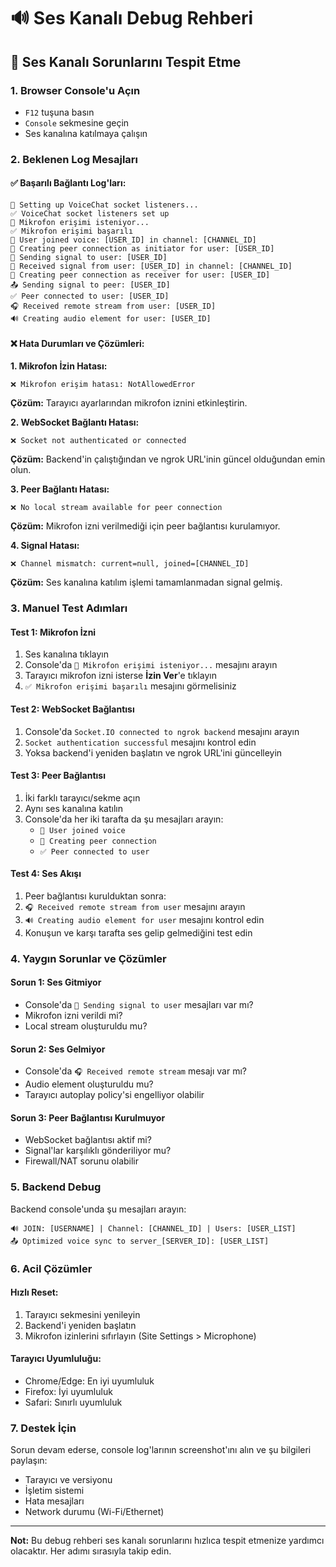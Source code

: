 # 🔊 Ses Kanalı Debug Rehberi

## 🎯 Ses Kanalı Sorunlarını Tespit Etme

### 1. **Browser Console'u Açın**
- `F12` tuşuna basın
- `Console` sekmesine geçin
- Ses kanalına katılmaya çalışın

### 2. **Beklenen Log Mesajları**

#### ✅ **Başarılı Bağlantı Log'ları:**
```
🔧 Setting up VoiceChat socket listeners...
✅ VoiceChat socket listeners set up
🎤 Mikrofon erişimi isteniyor...
✅ Mikrofon erişimi başarılı
👤 User joined voice: [USER_ID] in channel: [CHANNEL_ID]
🤝 Creating peer connection as initiator for user: [USER_ID]
📡 Sending signal to user: [USER_ID]
📡 Received signal from user: [USER_ID] in channel: [CHANNEL_ID]
🤝 Creating peer connection as receiver for user: [USER_ID]
📤 Sending signal to peer: [USER_ID]
✅ Peer connected to user: [USER_ID]
🎧 Received remote stream from user: [USER_ID]
🔊 Creating audio element for user: [USER_ID]
```

#### ❌ **Hata Durumları ve Çözümleri:**

**1. Mikrofon İzin Hatası:**
```
❌ Mikrofon erişim hatası: NotAllowedError
```
**Çözüm:** Tarayıcı ayarlarından mikrofon iznini etkinleştirin.

**2. WebSocket Bağlantı Hatası:**
```
❌ Socket not authenticated or connected
```
**Çözüm:** Backend'in çalıştığından ve ngrok URL'inin güncel olduğundan emin olun.

**3. Peer Bağlantı Hatası:**
```
❌ No local stream available for peer connection
```
**Çözüm:** Mikrofon izni verilmediği için peer bağlantısı kurulamıyor.

**4. Signal Hatası:**
```
❌ Channel mismatch: current=null, joined=[CHANNEL_ID]
```
**Çözüm:** Ses kanalına katılım işlemi tamamlanmadan signal gelmiş.

### 3. **Manuel Test Adımları**

#### **Test 1: Mikrofon İzni**
1. Ses kanalına tıklayın
2. Console'da `🎤 Mikrofon erişimi isteniyor...` mesajını arayın
3. Tarayıcı mikrofon izni isterse **İzin Ver**'e tıklayın
4. `✅ Mikrofon erişimi başarılı` mesajını görmelisiniz

#### **Test 2: WebSocket Bağlantısı**
1. Console'da `Socket.IO connected to ngrok backend` mesajını arayın
2. `Socket authentication successful` mesajını kontrol edin
3. Yoksa backend'i yeniden başlatın ve ngrok URL'ini güncelleyin

#### **Test 3: Peer Bağlantısı**
1. İki farklı tarayıcı/sekme açın
2. Aynı ses kanalına katılın
3. Console'da her iki tarafta da şu mesajları arayın:
   - `👤 User joined voice`
   - `🤝 Creating peer connection`
   - `✅ Peer connected to user`

#### **Test 4: Ses Akışı**
1. Peer bağlantısı kurulduktan sonra:
2. `🎧 Received remote stream from user` mesajını arayın
3. `🔊 Creating audio element for user` mesajını kontrol edin
4. Konuşun ve karşı tarafta ses gelip gelmediğini test edin

### 4. **Yaygın Sorunlar ve Çözümler**

#### **Sorun 1: Ses Gitmiyor**
- Console'da `📡 Sending signal to user` mesajları var mı?
- Mikrofon izni verildi mi?
- Local stream oluşturuldu mu?

#### **Sorun 2: Ses Gelmiyor**
- Console'da `🎧 Received remote stream` mesajı var mı?
- Audio element oluşturuldu mu?
- Tarayıcı autoplay policy'si engelliyor olabilir

#### **Sorun 3: Peer Bağlantısı Kurulmuyor**
- WebSocket bağlantısı aktif mi?
- Signal'lar karşılıklı gönderiliyor mu?
- Firewall/NAT sorunu olabilir

### 5. **Backend Debug**

Backend console'unda şu mesajları arayın:
```
🔊 JOIN: [USERNAME] | Channel: [CHANNEL_ID] | Users: [USER_LIST]
📤 Optimized voice sync to server_[SERVER_ID]: [USER_LIST]
```

### 6. **Acil Çözümler**

#### **Hızlı Reset:**
1. Tarayıcı sekmesini yenileyin
2. Backend'i yeniden başlatın
3. Mikrofon izinlerini sıfırlayın (Site Settings > Microphone)

#### **Tarayıcı Uyumluluğu:**
- Chrome/Edge: En iyi uyumluluk
- Firefox: İyi uyumluluk
- Safari: Sınırlı uyumluluk

### 7. **Destek İçin**

Sorun devam ederse, console log'larının screenshot'ını alın ve şu bilgileri paylaşın:
- Tarayıcı ve versiyonu
- İşletim sistemi
- Hata mesajları
- Network durumu (Wi-Fi/Ethernet)

---

**Not:** Bu debug rehberi ses kanalı sorunlarını hızlıca tespit etmenize yardımcı olacaktır. Her adımı sırasıyla takip edin.
